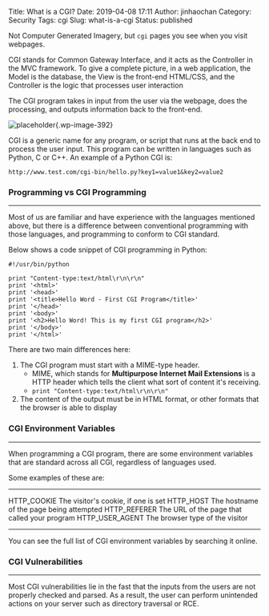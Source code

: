 Title: What is a CGI?
Date: 2019-04-08 17:11
Author: jinhaochan
Category: Security
Tags: cgi
Slug: what-is-a-cgi
Status: published



Not Computer Generated Imagery, but `cgi` pages you see when you visit webpages.





CGI stands for Common Gateway Interface, and it acts as the Controller in the MVC framework. To give a complete picture, in a web application, the Model is the database, the View is the front-end HTML/CSS, and the Controller is the logic that processes user interaction





The CGI program takes in input from the user via the webpage, does the processing, and outputs information back to the front-end.



<!-- wp:image {"id":392,"align":"center"} -->




![placeholder]({attach}media/2019/04/cgi.gif){.wp-image-392}








CGI is a generic name for any program, or script that runs at the back end to process the user input. This program can be written in languages such as Python, C or C++. An example of a Python CGI is:





`http://www.test.com/cgi-bin/hello.py?key1=value1&key2=value2`



<!-- wp:heading {"level":3} -->

### Programming vs CGI Programming





------------------------------------------------------------------------






Most of us are familiar and have experience with the languages mentioned above, but there is a difference between conventional programming with those languages, and programming to conform to CGI standard.





Below shows a code snippet of CGI programming in Python:



<!-- wp:code -->

``` {.wp-block-code}
#!/usr/bin/python

print "Content-type:text/html\r\n\r\n"
print '<html>'
print '<head>'
print '<title>Hello Word - First CGI Program</title>'
print '</head>'
print '<body>'
print '<h2>Hello Word! This is my first CGI program</h2>'
print '</body>'
print '</html>'
```

<!-- /wp:code -->



There are two main differences here:



<!-- wp:list {"ordered":true} -->

1.  The CGI program must start with a MIME-type header.
    -   MIME, which stands for **Multipurpose Internet Mail Extensions** is a HTTP header which tells the client what sort of content it's receiving.
    -   `print "Content-type:text/html\r\n\r\n"`
2.  The content of the output must be in HTML format, or other formats that the browser is able to display



<!-- wp:heading {"level":3} -->

### CGI Environment Variables  





------------------------------------------------------------------------






When programming a CGI program, there are some environment variables that are standard across all CGI, regardless of languages used.





Some examples of these are:



<!-- wp:table -->

  ------------------- ----------------------------------------------
  HTTP\_COOKIE        The visitor's cookie, if one is set
  HTTP\_HOST          The hostname of the page being attempted
  HTTP\_REFERER       The URL of the page that called your program
  HTTP\_USER\_AGENT   The browser type of the visitor
  ------------------- ----------------------------------------------

<!-- /wp:table -->



You can see the full list of CGI environment variables by searching it online.



<!-- wp:heading {"level":3} -->

### CGI Vulnerabilities





------------------------------------------------------------------------






Most CGI vulnerabilities lie in the fast that the inputs from the users are not properly checked and parsed. As a result, the user can perform unintended actions on your server such as directory traversal or RCE.


